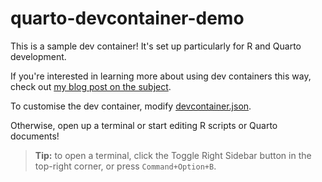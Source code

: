 # quarto-devcontainer-demo

This is a sample dev container! It's set up particularly for R and Quarto development.

If you're interested in learning more about using dev containers this way, check out [my blog post on the subject](https://jamesgoldie.dev/writing/dev-containers-in-r).

To customise the dev container, modify [devcontainer.json](.devcontainer/devcontainer.json).

Otherwise, open up a terminal or start editing R scripts or Quarto documents!

> **Tip:** to open a terminal, click the Toggle Right Sidebar button in the top-right corner, or press `Command+Option+B`.
